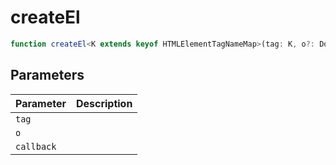 <!--
 * @Author: haifeng.lu haifeng.lu@ly.com
 * @Date: 2022-12-20 10:39:51
 * @LastEditors: haifeng.lu
 * @LastEditTime: 2022-12-20 10:39:53
 * @Description: 
-->
# createEl

```ts
function createEl<K extends keyof HTMLElementTagNameMap>(tag: K, o?: DomElementInfo | string, callback?: (el: HTMLElementTagNameMap[K]) => void): HTMLElementTagNameMap[K];
```

## Parameters

| Parameter | Description |
|-----------|-------------|
| `tag` | |
| `o` | |
| `callback` | |
